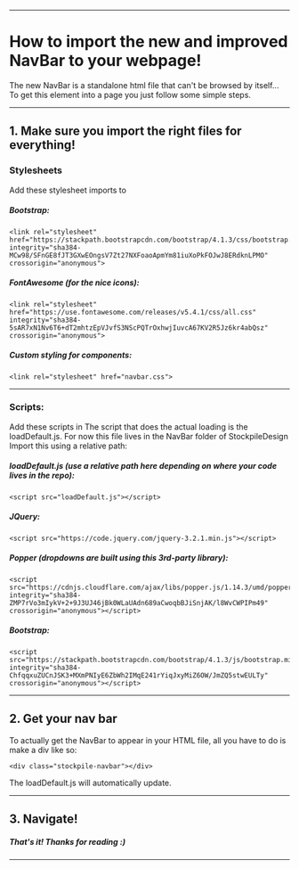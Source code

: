 ***
# How to import the new and improved NavBar to your webpage!

The new NavBar is a standalone html file that can't be browsed by itself...  To get this element into a page you just follow some simple steps.  
***
## 1. Make sure you import the right files for everything!  
### Stylesheets  
Add these stylesheet imports to <head>
##### Bootstrap:  
```
<link rel="stylesheet" href="https://stackpath.bootstrapcdn.com/bootstrap/4.1.3/css/bootstrap.min.css" integrity="sha384-MCw98/SFnGE8fJT3GXwEOngsV7Zt27NXFoaoApmYm81iuXoPkFOJwJ8ERdknLPMO" crossorigin="anonymous">  
```
##### FontAwesome (for the nice icons):  
```
<link rel="stylesheet" href="https://use.fontawesome.com/releases/v5.4.1/css/all.css" integrity="sha384-5sAR7xN1Nv6T6+dT2mhtzEpVJvfS3NScPQTrOxhwjIuvcA67KV2R5Jz6kr4abQsz" crossorigin="anonymous">  
```
##### Custom styling for components:

```
<link rel="stylesheet" href="navbar.css">  
```
***
### Scripts:  
Add these scripts in <head>
The script that does the actual loading is the loadDefault.js.  For now this file lives in the NavBar folder of StockpileDesign
Import this using a relative path:
##### loadDefault.js (use a relative path here depending on where your code lives in the repo):
```
<script src="loadDefault.js"></script>  
```
##### JQuery:
```
<script src="https://code.jquery.com/jquery-3.2.1.min.js"></script>  
```
##### Popper (dropdowns are built using this 3rd-party library):
```
<script src="https://cdnjs.cloudflare.com/ajax/libs/popper.js/1.14.3/umd/popper.min.js" integrity="sha384-ZMP7rVo3mIykV+2+9J3UJ46jBk0WLaUAdn689aCwoqbBJiSnjAK/l8WvCWPIPm49" crossorigin="anonymous"></script>  
```
##### Bootstrap:
```
<script src="https://stackpath.bootstrapcdn.com/bootstrap/4.1.3/js/bootstrap.min.js"   integrity="sha384-ChfqqxuZUCnJSK3+MXmPNIyE6ZbWh2IMqE241rYiqJxyMiZ6OW/JmZQ5stwEULTy" crossorigin="anonymous"></script>  
```
***
## 2. Get your nav bar
To actually get the NavBar to appear in your HTML file, all you have to do is make a div like so:
```
<div class="stockpile-navbar"></div>
```
The loadDefault.js will automatically update.
***
## 3. Navigate!
##### That's it! Thanks for reading  :)
***
